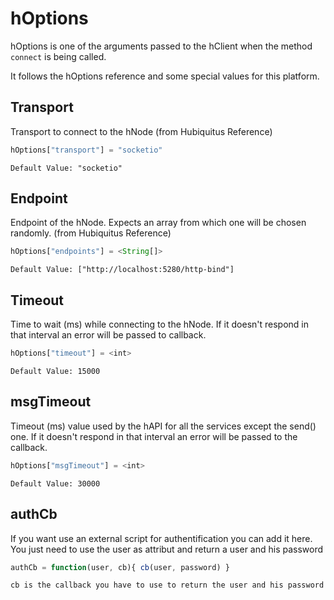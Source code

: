 # hOptions
hOptions is one of the arguments passed to the hClient when the method `connect` is being called.

It follows the hOptions reference and some special values for this platform.

## Transport
Transport to connect to the hNode (from Hubiquitus  Reference)

```js
hOptions["transport"] = "socketio"
```

`Default Value: "socketio"`

## Endpoint
Endpoint of the hNode. Expects an array from which one will be chosen randomly. (from Hubiquitus Reference)

```js
hOptions["endpoints"] = <String[]>
```

`Default Value: ["http://localhost:5280/http-bind"]`

## Timeout
Time to wait (ms) while connecting to the hNode. If it doesn't respond in that interval an error will be passed to callback.

```js
hOptions["timeout"] = <int>
```

`Default Value: 15000`

## msgTimeout
Timeout (ms) value used by the hAPI for all the services except the send() one. If it doesn't respond in that interval an error will be passed to the callback.

```js
hOptions["msgTimeout"] = <int>
```

`Default Value: 30000`

## authCb
If you want use an external script for authentification you can add it here. You just need to use the user as attribut and return a user and his password

```js
authCb = function(user, cb){ cb(user, password) }
```

`cb is the callback you have to use to return the user and his password`
